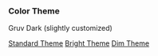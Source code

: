 ### Color Theme
  Gruv Dark (slightly customized)

  [Standard Theme](https://coolors.co/fbf1c7-3c3836-665c54-458588-689d6a-b16286-d65d0e-7a7a15-b31f19-d79921)
  [Bright Theme](https://coolors.co/636363-bc5653-909d63-ebc17a-7eaac7-aa6292-86d3ce-f7f7f7)
  [Dim Theme](https://coolors.co/232323-74423f-5e6547-8b7653-556b79-6e4962-5c8482-828282)
